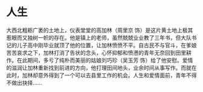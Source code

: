 # 人生

  大西北粗粝广袤的土地上，仪表堂堂的高加林（周里京 饰）是这片黄土地上极其惹眼而又独树一帜的存在。他是镇上的老师，虽然兢兢业业教了三年书，但大队书记的儿子高中刚毕业就顶了他的位置，让加林愤愤不平。自古民不与官斗，在爹娘苦苦哀求之下，加林打消了告状的念头，心怀抑郁和愤懑的青年无奈回到田里耕作。在此期间，多亏了纯朴而美丽的姑娘刘巧珍（吴玉芳 饰）给了他安慰。爱情的滋润让加林重新找到前进的方向，他打理田间地头，业余时间从事写作。而就在此时，加林却意外得到了一个可以去县里工作的机会。人生和爱情面前，青年不得不做出抉择……
